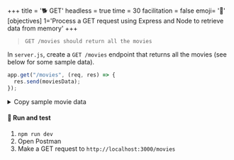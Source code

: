 +++
title = '🐕 GET'
headless = true
time = 30
facilitation = false
emoji= '🧩'
[objectives]
    1='Process a GET request using Express and Node to retrieve data from memory'
+++

> `GET /movies should return all the movies`

In `server.js`, create a `GET /movies` endpoint that returns all the movies (see below for some sample data).

```js
app.get("/movies", (req, res) => {
  res.send(moviesData);
});
```

<details>
<summary>Copy sample movie data</summary>

```js
const movies = [
  {
    id: 1,
    title: "The Godfather",
    certificate: "18",
    yearOfRelease: 1972,
    director: "Francis Ford Coppola",
  },
  {
    id: 2,
    title: "The Shawshank Redemption",
    certificate: "15",
    yearOfRelease: 1994,
    director: "Frank Darabont",
  },
  {
    id: 3,
    title: "Schindler's List",
    certificate: "15",
    yearOfRelease: 1993,
    director: "Steven Spielberg",
  },
];
```

</details>

#### 🧪 Run and test

1. `npm run dev`
1. Open Postman
1. Make a GET request to `http://localhost:3000/movies`
